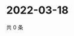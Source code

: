 # 2022-03-18

共 0 条

<!-- BEGIN WEIBO -->
<!-- 最后更新时间 Fri Mar 18 2022 10:42:11 GMT+0800 (China Standard Time) -->

<!-- END WEIBO -->
